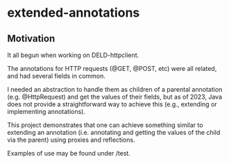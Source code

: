 # extended-annotations

## Motivation

It all begun when working on DELD-httpclient.

The annotations for HTTP requests (@GET, @POST, etc) were all related, and had several fields in common.

I needed an abstraction to handle them as children of a parental annotation (e.g. @HttpRequest) and get the values of their fields,
but as of 2023, Java does not provide a straightforward way to achieve this (e.g., extending or implementing annotations).

This project demonstrates that one can achieve something similar to extending an annotation (i.e. annotating and getting
the values of the child via the parent) using proxies and reflections.

Examples of use may be found under /test.

